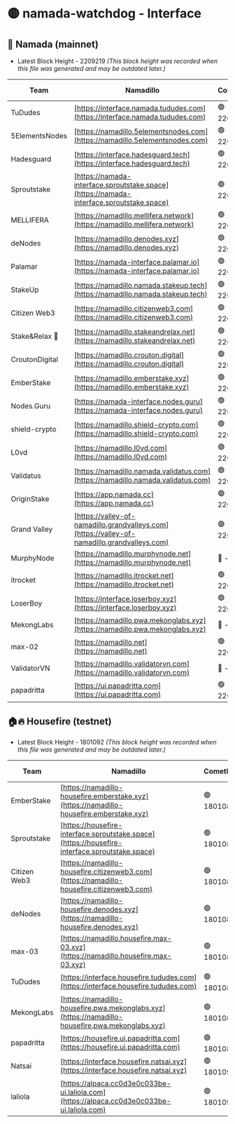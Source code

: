 # 🟡 namada-watchdog - Interface

## 🚀 Namada (mainnet)
- Latest Block Height - 2209219 *(This block height was recorded when this file was generated and may be outdated later.)*

| Team | Namadillo | CometBFT | Indexer | MASP Indexer |
|-|-|-|-|-|
| TuDudes | [https://interface.namada.tududes.com](https://interface.namada.tududes.com) | 🟢 2209193 | 🟢 2209193 | 🟢 2209193 |
| 5ElementsNodes | [https://namadillo.5elementsnodes.com](https://namadillo.5elementsnodes.com) | 🟢 2209194 | 🟢 2209194 | 🟢 2209193 |
| Hadesguard | [https://interface.hadesguard.tech](https://interface.hadesguard.tech) | 🟢 2209195 | 🟢 2209193 | 🟢 2209193 |
| Sproutstake | [https://namada-interface.sproutstake.space](https://namada-interface.sproutstake.space) | 🟢 2209195 | 🟢 2209195 | 🟢 2209195 |
| MELLIFERA | [https://namadillo.mellifera.network](https://namadillo.mellifera.network) | 🟢 2209196 | 🟢 2209196 | 🟢 2209196 |
| deNodes | [https://namadillo.denodes.xyz](https://namadillo.denodes.xyz) | 🟢 2209197 | 🟢 2209197 | 🟢 2209197 |
| Palamar | [https://namada-interface.palamar.io](https://namada-interface.palamar.io) | 🟢 2209198 | 🟢 2209198 | 🟢 2209198 |
| StakeUp | [https://namadillo.namada.stakeup.tech](https://namadillo.namada.stakeup.tech) | 🟢 2209199 | 🟢 2209199 | 🟢 2209199 |
| Citizen Web3 | [https://namadillo.citizenweb3.com](https://namadillo.citizenweb3.com) | 🟢 2209200 | 🟢 2209200 | 🟢 2209200 |
| Stake&Relax 🦥 | [https://namadillo.stakeandrelax.net](https://namadillo.stakeandrelax.net) | 🟢 2209200 | 🟢 2209200 | 🟢 2209200 |
| CroutonDigital | [https://namadillo.crouton.digital](https://namadillo.crouton.digital) | 🟢 2209201 | 🟢 2209201 | 🟢 2209201 |
| EmberStake | [https://namadillo.emberstake.xyz](https://namadillo.emberstake.xyz) | 🟢 2209202 | 🟢 2209202 | 🟢 2209202 |
| Nodes.Guru | [https://namada-interface.nodes.guru](https://namada-interface.nodes.guru) | 🟢 2209202 | 🟢 2209202 | 🟢 2209202 |
| shield-crypto | [https://namadillo.shield-crypto.com](https://namadillo.shield-crypto.com) | 🟢 2209203 | 🔴 2208311 | 🟢 2209203 |
| L0vd | [https://namadillo.l0vd.com](https://namadillo.l0vd.com) | 🟢 2209204 | 🟡 2208929 | 🔴 - |
| Validatus | [https://namadillo.namada.validatus.com](https://namadillo.namada.validatus.com) | 🟢 2209208 | 🟡 2208954 | 🔴 2177377 |
| OriginStake | [https://app.namada.cc](https://app.namada.cc) | 🟢 2209208 | 🟢 2209208 | 🟢 2209209 |
| Grand Valley | [https://valley-of-namadillo.grandvalleys.com](https://valley-of-namadillo.grandvalleys.com) | 🟢 2209209 | 🔴 - | 🔴 - |
| MurphyNode | [https://namadillo.murphynode.net](https://namadillo.murphynode.net) | 🔴 - | 🔴 - | 🔴 - |
| itrocket | [https://namadillo.itrocket.net](https://namadillo.itrocket.net) | 🟢 2209214 | 🟢 2209214 | 🟢 2209214 |
| LoserBoy | [https://interface.loserboy.xyz](https://interface.loserboy.xyz) | 🟢 2209215 | 🟢 2209214 | 🟢 2209214 |
| MekongLabs | [https://namadillo.pwa.mekonglabs.xyz](https://namadillo.pwa.mekonglabs.xyz) | 🔴 - | 🔴 - | 🔴 - |
| max-02 | [https://namadillo.net](https://namadillo.net) | 🟢 2209216 | 🟢 2209216 | 🟢 2209216 |
| ValidatorVN | [https://namadillo.validatorvn.com](https://namadillo.validatorvn.com) | 🔴 - | 🔴 - | 🔴 - |
| papadritta | [https://ui.papadritta.com](https://ui.papadritta.com) | 🟢 2209219 | 🟢 2209219 | 🔴 - |

## 🏠🔥 Housefire (testnet)
- Latest Block Height - 1801092 *(This block height was recorded when this file was generated and may be outdated later.)*

| Team | Namadillo | CometBFT | Indexer | MASP Indexer |
|-|-|-|-|-|
| EmberStake | [https://namadillo-housefire.emberstake.xyz](https://namadillo-housefire.emberstake.xyz) | 🟢 1801085 | 🟢 1801085 | 🟢 1801085 |
| Sproutstake | [https://housefire-interface.sproutstake.space](https://housefire-interface.sproutstake.space) | 🟢 1801085 | 🟢 1801085 | 🟢 1801086 |
| Citizen Web3 | [https://namadillo-housefire.citizenweb3.com](https://namadillo-housefire.citizenweb3.com) | 🟢 1801086 | 🟢 1801086 | 🟢 1801086 |
| deNodes | [https://namadillo-housefire.denodes.xyz](https://namadillo-housefire.denodes.xyz) | 🟢 1801087 | 🟢 1801087 | 🟢 1801086 |
| max-03 | [https://namadillo.housefire.max-03.xyz](https://namadillo.housefire.max-03.xyz) | 🟢 1801087 | 🟢 1801087 | 🟢 1801088 |
| TuDudes | [https://interface.housefire.tududes.com](https://interface.housefire.tududes.com) | 🟢 1801088 | 🟢 1801088 | 🟢 1801088 |
| MekongLabs | [https://namadillo-housefire.pwa.mekonglabs.xyz](https://namadillo-housefire.pwa.mekonglabs.xyz) | 🟢 1801089 | 🟢 1801089 | 🟢 1801089 |
| papadritta | [https://housefire.ui.papadritta.com](https://housefire.ui.papadritta.com) | 🟢 1801089 | 🟢 1801089 | 🔴 - |
| Natsai | [https://interface.housefire.natsai.xyz](https://interface.housefire.natsai.xyz) | 🟢 1801091 | 🟢 1801091 | 🟢 1801091 |
| laliola | [https://alpaca.cc0d3e0c033be-ui.laliola.com](https://alpaca.cc0d3e0c033be-ui.laliola.com) | 🟢 1801092 | 🟢 1801092 | 🔴 - |

